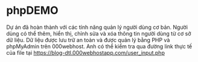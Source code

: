 # phpDEMO


Dự án đã hoàn thành với các tính năng quản lý người dùng cơ bản.
Người dùng có thể thêm, hiển thị, chỉnh sửa và xóa thông tin người dùng từ cơ sở dữ liệu.
Dữ liệu được lưu trữ an toàn và được quản lý bằng PHP và phpMyAdmin trên 000webhost.
Anh có thể kiểm tra qua đường link thực tế của file tại https://blog-dtl.000webhostapp.com/user_input.php 
